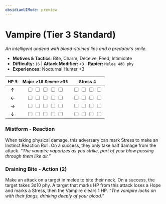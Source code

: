 ```yaml
---
obsidianUIMode: preview
---
```

# Vampire (Tier 3 Standard)

*An intelligent undead with blood-stained lips and a predator’s smile.*

- **Motives & Tactics**: Bite, Charm, Deceive, Feed, Intimidate
- **Difficulty:** `16` | **Attack Modifier:** `+3` | **Rapier:** `Melee 4d8 phy`
- **Experiences:** Nocturnal Hunter +3

| <small>HP</small> `5` | <small>Major</small> `≥18` <small>Severe</small> `≥35` | <small>Stress</small> `4` |
|:-:|:-:|:-:|
| ↑ |  <input type="checkbox" unchecked id="dabed2e0"> <input type="checkbox" unchecked id="b8ae76c9"> <input type="checkbox" unchecked id="630c82cd"> <input type="checkbox" unchecked id="2586228b"> <input type="checkbox" unchecked id="b5e8197f"> |  <input type="checkbox" unchecked id="8eaf6888"> <input type="checkbox" unchecked id="be1d1e9a"> <input type="checkbox" unchecked id="9d096ee6"> <input type="checkbox" unchecked id="cf5d166a"> |
| ← |  <input type="checkbox" unchecked id="975b39c5"> <input type="checkbox" unchecked id="fc3fa150"> <input type="checkbox" unchecked id="dcf7ca6b"> <input type="checkbox" unchecked id="608bb030"> <input type="checkbox" unchecked id="e6cd1997"> |  <input type="checkbox" unchecked id="fff24f60"> <input type="checkbox" unchecked id="0ef6db3e"> <input type="checkbox" unchecked id="7a54d2ff"> <input type="checkbox" unchecked id="b2602766"> |
| → |  <input type="checkbox" unchecked id="236081d5"> <input type="checkbox" unchecked id="6c13ca49"> <input type="checkbox" unchecked id="a90a17c8"> <input type="checkbox" unchecked id="333b43ef"> <input type="checkbox" unchecked id="512d352c"> |  <input type="checkbox" unchecked id="ac7a4fec"> <input type="checkbox" unchecked id="271554aa"> <input type="checkbox" unchecked id="90a3bb5e"> <input type="checkbox" unchecked id="0ef2a688"> |
| ↓ |  <input type="checkbox" unchecked id="e068cafd"> <input type="checkbox" unchecked id="3f38cd95"> <input type="checkbox" unchecked id="2c17824c"> <input type="checkbox" unchecked id="cacfe241"> <input type="checkbox" unchecked id="eb183741"> |  <input type="checkbox" unchecked id="80593ab4"> <input type="checkbox" unchecked id="deac977f"> <input type="checkbox" unchecked id="9157f4e3"> <input type="checkbox" unchecked id="5ae0235c"> |

### Mistform - Reaction

When taking physical damage, this adversary can mark Stress to make an Instinct Reaction Roll. On a success, they only take half damage from the attack. *“The vampire vaporizes as you strike, part of your blow passing through them like air.”*

### Draining Bite - Action (2)

Make an attack on a target in melee to bite their neck. On a success, the target takes 3d10 phy. A target that marks HP from this attack loses a Hope and marks a Stress, then the Vampire clears 1 HP. *“The vampire locks on with their fangs, drinking deeply of your blood.”*
